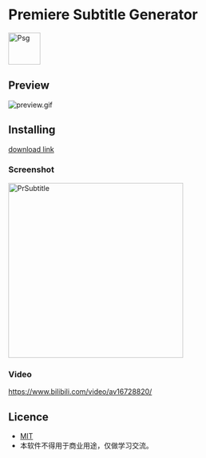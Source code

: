 # Premiere Subtitle Generator
<img src="https://i.loli.net/2017/12/15/5a335c9e52d20.png" alt="Psg" width="64">

## Preview
![preview.gif](https://i.loli.net/2017/12/03/5a23f6a9390f5.gif)

## Installing
[download link](https://github.com/LewisTian/Premiere-Subtitle/releases)

### Screenshot
<img src="https://i.loli.net/2017/08/19/59983b985aaef.png" alt="PrSubtitle" width="350" />

### Video
https://www.bilibili.com/video/av16728820/

## Licence
- [MIT](https://github.com/LewisTian/PremiereSubtitle/blob/master/LICENSE)
- 本软件不得用于商业用途，仅做学习交流。
